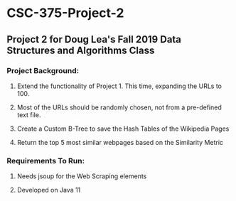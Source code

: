 # CSC-375-Project-2

## Project 2 for Doug Lea's Fall 2019 Data Structures and Algorithms Class

### Project Background:

1. Extend the functionality of Project 1. This time, expanding the URLs to 100.

2. Most of the URLs should be randomly chosen, not from a pre-defined text file.

3. Create a Custom B-Tree to save the Hash Tables of the Wikipedia Pages

4. Return the top 5 most similar webpages based on the Similarity Metric

### Requirements To Run:

1. Needs jsoup for the Web Scraping elements

2. Developed on Java 11

